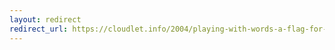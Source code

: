 ```yaml
---
layout: redirect
redirect_url: https://cloudlet.info/2004/playing-with-words-a-flag-for-armies
---
```

